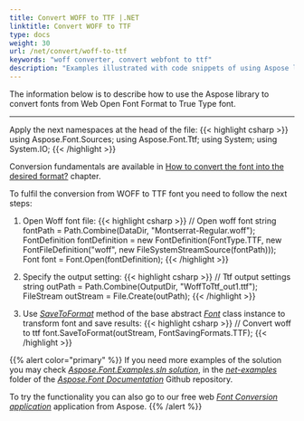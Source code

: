 ```yaml
---
title: Convert WOFF to TTF |.NET
linktitle: Convert WOFF to TTF
type: docs
weight: 30
url: /net/convert/woff-to-ttf
keywords: "woff converter, convert webfont to ttf"
description: "Examples illustrated with code snippets of using Aspose library for converting font woff to ttf"
---
```


The information below is to describe how to use the Aspose library to convert fonts from Web Open Font Format to True Type font.
_______

Apply the next namespaces at the head of the file:
{{< highlight csharp >}} 
  using Aspose.Font.Sources;
  using Aspose.Font.Ttf;
  using System;
  using System.IO;
{{< /highlight >}}

Conversion fundamentals are available in [How to convert the font into the desired format?](https://docs.aspose.com//font/net/convert/#how-to-convert-the-font-into-the-desired-format) chapter.

To fulfil the conversion from WOFF to TTF font you need to follow the next steps:

1. Open Woff font file:
{{< highlight csharp >}} 
// Open woff font
    string fontPath = Path.Combine(DataDir, "Montserrat-Regular.woff");
    FontDefinition fontDefinition = new FontDefinition(FontType.TTF, new  FontFileDefinition("woff", new FileSystemStreamSource(fontPath)));
    Font font = Font.Open(fontDefinition);
{{< /highlight >}}

2. Specify the output setting:
{{< highlight csharp >}} 
// Ttf output settings
    string outPath = Path.Combine(OutputDir, "WoffToTtf_out1.ttf");
    FileStream outStream = File.Create(outPath);
{{< /highlight >}}

3. Use [*SaveToFormat*](https://apireference.aspose.com/font/net/aspose.font/font/methods/savetoformat) method of the base abstract [*Font*](https://apireference.aspose.com/font/net/aspose.font/font) class instance to transform font and save results:
{{< highlight csharp >}} 
  // Convert woff to ttf
    font.SaveToFormat(outStream, FontSavingFormats.TTF);
{{< /highlight >}}

{{% alert color="primary" %}}
If you need more examples of the solution you may check [*Aspose.Font.Examples.sln solution*](https://github.com/aspose-font/Aspose.Font-Documentation/tree/master/net-examples), in the [*net-examples*](https://github.com/aspose-font/Aspose.Font-Documentation/tree/master/net-examples) folder of the [*Aspose.Font Documentation*](https://github.com/aspose-font/Aspose.Font-Documentation) Github repository.

To try the functionality you can also go to our free web [*Font Conversion application*](https://products.aspose.app/font/conversion) application from Aspose.
{{% /alert %}}